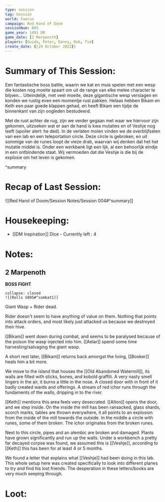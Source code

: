 ```yaml
---
type: session
tag: Session
world: Faerun
campaign: Red Hand of Doom
sessionNum: 005
game_year: 1491 DR
game_date: [2 Marpenoth]
players: [Guido, Peter, Danny, Rob, Tim]
create_date: {{29 October 2022}}
---
```




# Summary of This Session:
Een fantastische boss battle, waarin we kat en muis spelen met een wesp die kosten nog moeite spaart om uit de range van elke melee character te blijven...
Uiteindelijk, met veel moeite, deze gigantische wesp verslagen en konden we rustig even een momentje rust pakken. 
Helaas hebben Bikam en Keth een paar goede klappen gehad, en heeft Bikam een tijdje de binnenkant van zijn oogleden bestudeerd.

Met de rust achter de rug, zijn we verder gegaan met waar we hiervoor zijn gekomen, uitzoeken wat er aan de hand is kwa mutaties en of Veshje nog leeft (spoiler alert: he ded).
In de verlaten molen vinden we de overblijfselen van een lab en een teleportation circle. Deze circle is gebroken, en uit sommige van de runes loopt de vieze drab, waarvan wij denken dat het het mutatie middel is.
Onder een werkbank ligt een lijk, al een behoorlijk eindje in een ontbindende staat. Wij vermoeden dat die Veshje is die bij de explosie om het leven is gekomen.

^summary

# Recap of Last Session:
![[Red Hand of Doom/Session Notes/Session 004#^summary]]

# Housekeeping:
- [[DM Inspiration]] Dice - Currently left : 4 
# Notes:
## 2 Marpenoth
**BOSS FIGHT**
```ad-combat
collapse: closed
![[Rolls S005#^combat1]]
```
Giant Wasp + Rider dead.

Rider doesn't seem to have anything of value on them. Nothing that points into attack orders, and most likely just attacked us because we destroyed their hive.

[[Bikam]] went down during combat, and seems to be paralysed because of the poison the wasp injected into him.
[[Aelar]] spend some time harvesting/salvaging the giant wasp.

A short rest later, [[Bikam]] returns back amongst the living, [[Booker]] heals him a bit more.

We move to the island that houses the [[Old Abandoned Watermill]], its walls are filled with sticks, bones, and kobold graffiti. A very nasty smell lingers in the air, it burns a little in the nose. A closed door with in front of it badly created wards and offerings. A stream of red ichor runs through the fundaments of the walls, dripping in to the river.

[[Keth]] mentions this area feels very desecrated. [[Alton]] opens the door, and we step inside.
On the inside the mill has been ransacked, glass shards, scorch marks, tables are thrown everywhere, it all points to an explosion from the inside of the mill towards the outside. 
In the middle a circle with runes, some of them broken. The ichor originates from the broken runes.

Next to this circle, pipes and an alembic are broken and damaged. Plants have grown significantly and run up the walls. 
Under a workbench a pretty far decayed corpse was found, we assumed this is [[Veshje]], according to [[Keth]] this has been for at least 4 or 5 months.

We found a letter that explains what [[Veshje]] had been doing in this lab. 
This whole setup here was created specifically to look into different planes to try and find his lost friends. The desperation in these letters/books are very much seeping through.
# Loot:
